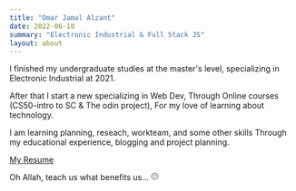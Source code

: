 ```yaml
---
title: "Omar Jamal Alzant"
date: 2022-06-10
summary: "Electronic Industrial & Full Stack JS"
layout: about
---
```


I finished my undergraduate studies at the master's level, specializing in Electronic Industrial at 2021.

After that I start a new specializing in Web Dev, Through Online courses (CS50-intro to SC & The odin project), For my love of learning about technology.

I am learning planning, reseach, workteam, and some other skills Through my educational experience, blogging and project planning.

<a href="https://drive.google.com/file/d/1cAD_zB2DYQJsLvkTw3Yzq2CkJVmY89sQ/view?usp=sharing" target="_blank">My Resume</a>




Oh Allah, teach us what benefits us... <svg stroke="currentColor" fill="currentColor" stroke-width="0" viewBox="0 0 24 24" height="1em" width="1em" xmlns="http://www.w3.org/2000/svg"><path d="M12,1.73A10.27,10.27,0,1,0,22.24,12,10.25,10.25,0,0,0,12,1.73ZM21,12a9,9,0,1,1-9-9A9,9,0,0,1,21,12Z"></path><path d="M8.8,11.05a1.55,1.55,0,1,0-1.51-1.5A1.56,1.56,0,0,0,8.8,11.05Z"></path><path d="M15.44,11.05a1.55,1.55,0,1,0,0-3.09,1.53,1.53,0,0,0-1.51,1.59A1.51,1.51,0,0,0,15.44,11.05Z"></path><path d="M12.19,16.35A6.58,6.58,0,0,1,6.9,13.5a5.71,5.71,0,0,0,5.3,4,5.54,5.54,0,0,0,5.31-4A6.27,6.27,0,0,1,12.19,16.35Z"></path></svg>